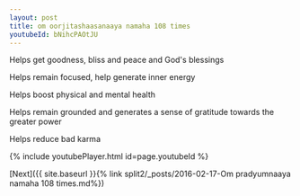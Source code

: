```yaml
---
layout: post
title: om oorjitashaasanaaya namaha 108 times
youtubeId: bNihcPAOtJU
---
```

 
 
Helps get goodness, bliss and peace and God's blessings
 
Helps remain focused, help generate inner energy 
 
Helps boost physical and mental health 
 
Helps remain grounded and generates a sense of gratitude towards the greater power 
 
Helps reduce bad karma
 
 
 
 


{% include youtubePlayer.html id=page.youtubeId %}
 
[Next]({{ site.baseurl }}{% link  split2/_posts/2016-02-17-Om pradyumnaaya namaha 108 times.md%})
 
